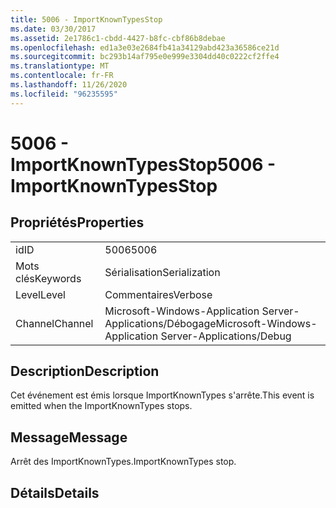 ```yaml
---
title: 5006 - ImportKnownTypesStop
ms.date: 03/30/2017
ms.assetid: 2e1786c1-cbdd-4427-b8fc-cbf86b8debae
ms.openlocfilehash: ed1a3e03e2684fb41a34129abd423a36586ce21d
ms.sourcegitcommit: bc293b14af795e0e999e3304dd40c0222cf2ffe4
ms.translationtype: MT
ms.contentlocale: fr-FR
ms.lasthandoff: 11/26/2020
ms.locfileid: "96235595"
---
```

# <a name="5006---importknowntypesstop"></a><span data-ttu-id="6b1b8-102">5006 - ImportKnownTypesStop</span><span class="sxs-lookup"><span data-stu-id="6b1b8-102">5006 - ImportKnownTypesStop</span></span>

## <a name="properties"></a><span data-ttu-id="6b1b8-103">Propriétés</span><span class="sxs-lookup"><span data-stu-id="6b1b8-103">Properties</span></span>  
  
|||  
|-|-|  
|<span data-ttu-id="6b1b8-104">id</span><span class="sxs-lookup"><span data-stu-id="6b1b8-104">ID</span></span>|<span data-ttu-id="6b1b8-105">5006</span><span class="sxs-lookup"><span data-stu-id="6b1b8-105">5006</span></span>|  
|<span data-ttu-id="6b1b8-106">Mots clés</span><span class="sxs-lookup"><span data-stu-id="6b1b8-106">Keywords</span></span>|<span data-ttu-id="6b1b8-107">Sérialisation</span><span class="sxs-lookup"><span data-stu-id="6b1b8-107">Serialization</span></span>|  
|<span data-ttu-id="6b1b8-108">Level</span><span class="sxs-lookup"><span data-stu-id="6b1b8-108">Level</span></span>|<span data-ttu-id="6b1b8-109">Commentaires</span><span class="sxs-lookup"><span data-stu-id="6b1b8-109">Verbose</span></span>|  
|<span data-ttu-id="6b1b8-110">Channel</span><span class="sxs-lookup"><span data-stu-id="6b1b8-110">Channel</span></span>|<span data-ttu-id="6b1b8-111">Microsoft-Windows-Application Server-Applications/Débogage</span><span class="sxs-lookup"><span data-stu-id="6b1b8-111">Microsoft-Windows-Application Server-Applications/Debug</span></span>|  
  
## <a name="description"></a><span data-ttu-id="6b1b8-112">Description</span><span class="sxs-lookup"><span data-stu-id="6b1b8-112">Description</span></span>  

 <span data-ttu-id="6b1b8-113">Cet événement est émis lorsque ImportKnownTypes s'arrête.</span><span class="sxs-lookup"><span data-stu-id="6b1b8-113">This event is emitted when the ImportKnownTypes stops.</span></span>  
  
## <a name="message"></a><span data-ttu-id="6b1b8-114">Message</span><span class="sxs-lookup"><span data-stu-id="6b1b8-114">Message</span></span>  

 <span data-ttu-id="6b1b8-115">Arrêt des ImportKnownTypes.</span><span class="sxs-lookup"><span data-stu-id="6b1b8-115">ImportKnownTypes stop.</span></span>  
  
## <a name="details"></a><span data-ttu-id="6b1b8-116">Détails</span><span class="sxs-lookup"><span data-stu-id="6b1b8-116">Details</span></span>
